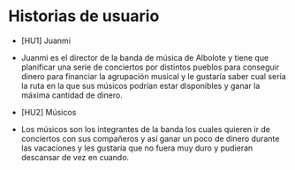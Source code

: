 # Historias de usuario

* [HU1] Juanmi

 - Juanmi es el director de la banda de música de Albolote y tiene que planificar una serie de conciertos por distintos pueblos para conseguir dinero para financiar la agrupación musical y le gustaría saber cual sería la ruta en la que sus músicos podrían estar disponibles y ganar la máxima cantidad de dinero.

* [HU2] Músicos
 - Los músicos son los integrantes de la banda los cuales quieren ir de conciertos con sus compañeros y así ganar un poco de dinero durante las vacaciones y les gustaría que no fuera muy duro y pudieran descansar de vez en cuando.



